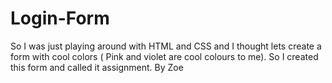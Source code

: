 # Login-Form
So I was just playing around with HTML and CSS and I thought lets create a form with cool colors ( Pink and violet are cool colours to me). So I created this form and called it assignment. By Zoe
